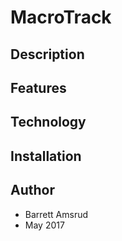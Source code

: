 # MacroTrack

## Description

## Features

## Technology

## Installation

## Author

- Barrett Amsrud
- May 2017
